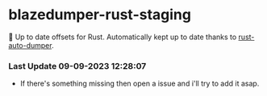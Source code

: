 # blazedumper-rust-staging

🚀 Up to date offsets for Rust. Automatically kept up to date thanks to [rust-auto-dumper](https://github.com/Akandesh/rust-auto-dumper).


### Last Update 09-09-2023 12:28:07
- If there's something missing then open a issue and i'll try to add it asap.